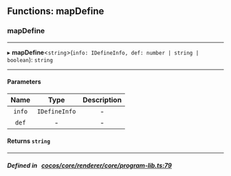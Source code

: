 ## Functions: mapDefine

### mapDefine


___
▸ **mapDefine**<`string`\>(`info: IDefineInfo, def: number | string | boolean`): `string`
___


#### Parameters

| Name | Type | Description |
| :------: | :------: | :------: |
| `info` | `IDefineInfo` | - |
| `def` | - | - |

#### Returns `string` 
___


##### Defined in &nbsp;   [cocos/core/renderer/core/program-lib.ts:79](https://github.com/cocos-creator/engine/blob/c7bf6b8a9/cocos/core/renderer/core/program-lib.ts#L79)&nbsp;
